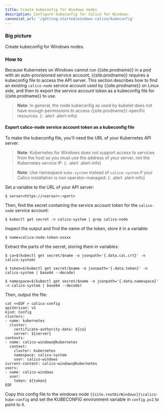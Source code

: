 ```yaml
---
title: Create kubeconfig for Windows nodes
description: Configure kubeconfig for Calico for Windows.
canonical_url: '/getting-started/windows-calico/kubeconfig'
---
```


### Big picture

Create kubeconfig for Windows nodes.

### How to

Because Kubernetes on Windows cannot run {{site.prodname}} in a pod with an auto-provisioned service account, {{site.prodname}} requires a kubeconfig file to access the API server. This section describes how to find an existing `calico-node` service account used by {{site.prodname}} on Linux side, and then to export the service account token as a kubeconfig file for {{site.prodname}} to use.

>**Note**: In general, the node kubeconfig as used by kubelet does not have enough permissions to access {{site.prodname}}-specific resources.
{: .alert .alert-info}

#### Export calico-node service account token as a kubeconfig file
  
To make the kubeconfig file, you'll need the URL of your Kubernetes API server.

>**Note**: Kubernetes for Windows does not support access to services from the host so you must use the address of your server, not the Kubernetes service IP.
{: .alert .alert-info}

>**Note**: Use namespace `kube-system` instead of `calico-system` if your Calico installation is non operator-managed.
{: .alert .alert-info}

Set a variable to the URL of your API server:

```
$ server=https://<server>:<port>
```
Then, find the secret containing the service account token for the `calico-node` service account:

```
$ kubectl get secret -n calico-system | grep calico-node
```
Inspect the output and find the name of the token, store it in a variable:

```
$ name=calico-node-token-xxxxx
```
Extract the parts of the secret, storing them in variables:

```
$ ca=$(kubectl get secret/$name -o jsonpath='{.data.ca\.crt}' -n calico-system)

$ token=$(kubectl get secret/$name -o jsonpath='{.data.token}' -n calico-system | base64 --decode)

$ namespace=$(kubectl get secret/$name -o jsonpath='{.data.namespace}' -n calico-system | base64 --decode)
```
Then, output the file:

```
cat <<EOF > calico-config
apiVersion: v1
kind: Config
clusters:
- name: kubernetes
  cluster:
    certificate-authority-data: ${ca}
    server: ${server}
contexts:
- name: calico-windows@kubernetes
  context:
    cluster: kubernetes
    namespace: calico-system
    user: calico-windows
current-context: calico-windows@kubernetes
users:
- name: calico-windows
  user:
    token: ${token}
EOF
```
Copy this config file to the windows node `{{site.rootDirWindows}}\calico-kube-config` and set the KUBECONFIG environment variable in `config.ps1` to point to it.
